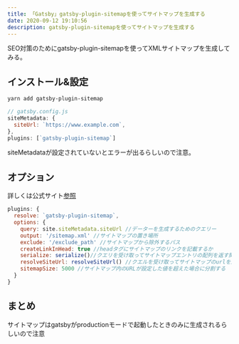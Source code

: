 ```yaml
---
title: 「Gatsby」gatsby-plugin-sitemapを使ってサイトマップを生成する
date: 2020-09-12 19:10:56
description: gatsby-plugin-sitemapを使ってサイトマップを生成する
---
```

SEO対策のためにgatsby-plugin-sitemapを使ってXMLサイトマップを生成してみる。

## インストール&設定
```sh
yarn add gatsby-plugin-sitemap
```

```javascript
// gatsby.config.js
siteMetadata: {
  siteUrl: `https://www.example.com`,
},
plugins: [`gatsby-plugin-sitemap`]
```
siteMetadataが設定されていないとエラーが出るらしいので注意。

## オプション
詳しくは公式サイト[参照](https://www.gatsbyjs.com/plugins/gatsby-plugin-sitemap/)
```javascript
plugins: {
  resolve: `gatsby-plugin-sitemap`,
  options: {
    query: site.siteMetadata.siteUrl //データーを生成するためのクエリー
    output: '/sitemap.xml' //サイトマップの置き場所
    exclude: '/exclude_path' //サイトマップから除外するパス
    createLinkInHead: true //headタグにサイトマップのリンクを記載するか
    serialize: serialize()//クエリを受け取ってサイトマップエントリの配列を返す関数を設定
    resolveSiteUrl: resolveSiteUrl() //クエルを受け取ってサイトマップのurlを返す関数を設定
    sitemapSize: 5000 //サイトマップ内のURLが設定した値を超えた場合に分割する
  }
}
```

## まとめ
サイトマップはgatsbyがproductionモードで起動したときのみに生成されるらしいので注意
